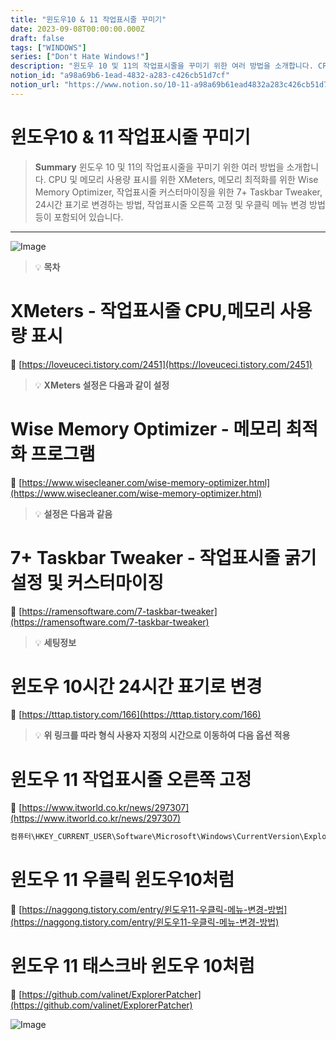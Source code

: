 ```yaml
---
title: "윈도우10 & 11 작업표시줄 꾸미기"
date: 2023-09-08T00:00:00.000Z
draft: false
tags: ["WINDOWS"]
series: ["Don't Hate Windows!"]
description: "윈도우 10 및 11의 작업표시줄을 꾸미기 위한 여러 방법을 소개합니다. CPU 및 메모리 사용량 표시를 위한 XMeters, 메모리 최적화를 위한 Wise Memory Optimizer, 작업표시줄 커스터마이징을 위한 7+ Taskbar Tweaker, 24시간 표기로 변경하는 방법, 작업표시줄 오른쪽 고정 및 우클릭 메뉴 변경 방법 등이 포함되어 있습니다."
notion_id: "a98a69b6-1ead-4832-a283-c426cb51d7cf"
notion_url: "https://www.notion.so/10-11-a98a69b61ead4832a283c426cb51d7cf"
---
```


# 윈도우10 & 11 작업표시줄 꾸미기

> **Summary**
> 윈도우 10 및 11의 작업표시줄을 꾸미기 위한 여러 방법을 소개합니다. CPU 및 메모리 사용량 표시를 위한 XMeters, 메모리 최적화를 위한 Wise Memory Optimizer, 작업표시줄 커스터마이징을 위한 7+ Taskbar Tweaker, 24시간 표기로 변경하는 방법, 작업표시줄 오른쪽 고정 및 우클릭 메뉴 변경 방법 등이 포함되어 있습니다.

---

![Image](https://prod-files-secure.s3.us-west-2.amazonaws.com/09ccd4d5-876c-4bba-bbdf-cc77a0a11257/e63b5c3c-a9fb-445a-9006-54bc65aa710f/Untitled.png?X-Amz-Algorithm=AWS4-HMAC-SHA256&X-Amz-Content-Sha256=UNSIGNED-PAYLOAD&X-Amz-Credential=ASIAZI2LB466VY2OS5QZ%2F20250724%2Fus-west-2%2Fs3%2Faws4_request&X-Amz-Date=20250724T081050Z&X-Amz-Expires=3600&X-Amz-Security-Token=IQoJb3JpZ2luX2VjEAAaCXVzLXdlc3QtMiJGMEQCIE9Bj0FAVvRTl7UVGEhQBO5Zbv0OxqQ4nBCSeBQZg%2FcIAiAZrZLrR5cYUaK%2FQX8%2BvGkS388fD%2BHlO%2FBLMSeaCJY9dyr%2FAwgpEAAaDDYzNzQyMzE4MzgwNSIMKfyfLnziGyWSujqeKtwDr%2FmbCdMRTa1ds%2BCa7DI6UO8dyn7GoVB8SjHAPoMm7ANduczm6dhKsq1DXqJdnfTZlhSPJVFdXDASgT4KR7IyBvJOXQ0iLMNNBb0%2BwIDsENUvGs1E5g8zYLtmsGhpY%2BcLuvP8W0EHjDwIsJYYEhqdJWtDFWXBG506IAiGllregtApsYPSudCRXLlagl%2BQUERcbMNW6pvo0HcS8F5aZTr1q%2BJPwd9ybBWKAvfMyBsOUiOIovUBMkmUkqaziuiptHnnbdSYOHgWSCmgAuirFl673J2AE0hN%2FyNX3ISzMrNyD%2FyoW1%2Fym4eoYSXI2Zz9Zgk2%2Ff%2BkAsrF%2FbnjDGH6ngU%2F4JfBQChhtPNtP5vuxjiThRMe2RtjsZu4FFOr39UPwzaG8%2FS7StqFglWYVyM6vNy%2BpiQa8nWXeu0Cl9bvZu3gNYaE9qvP72htAZKUgPYwNCDruZLsR5EzlBzVFXRfNKvIVMvFYHq7HaHcflW64tWBK7t%2BhpW%2BzYyicfAkho1qll2SU9dbA41oOCLwOVA%2FV4Nsm76GgEgxlZEbbICKK8Y5hckfTOMMzdRLEHzTkGm1lDzlD8W0ASgO8PxQ7y1h78Buzc%2FMSAEHswEjztBe27n3n3Z9nyvxRh16YQGd0JMwx86HxAY6pgECIYEw8qUR9Yo3pApYN5L6FUUuwbKmvpzdcYjXN3VVVQHqHvDcHuMrKq%2FhQbq5sLgW%2BrAxVwzOXJHaeL9eX2FuP4Kg%2Fz40vaDko%2FO1k6MKyeiSWzIuu6875Dlyu6s%2F04%2B%2FZLyeH7mCsjrdARwF3U0cl752HIqKG4uH76lj%2FJbTUGbWXg0sFayngpWU%2FYZWhxgA4bc5WBeg4YYz5CkefowNO8Tipt1L&X-Amz-Signature=67381fdecfd6a36f06fd43f8f0c91385237d0a53d6817c1813488b8530397dfe&X-Amz-SignedHeaders=host&x-amz-checksum-mode=ENABLED&x-id=GetObject)

> 💡 **목차**

# XMeters - 작업표시줄 CPU,메모리 사용량 표시

🔗 [https://loveuceci.tistory.com/2451](https://loveuceci.tistory.com/2451)

> 💡 **XMeters 설정은 다음과 같이 설정**

# Wise Memory Optimizer - 메모리 최적화 프로그램

🔗 [https://www.wisecleaner.com/wise-memory-optimizer.html](https://www.wisecleaner.com/wise-memory-optimizer.html)

> 💡 **설정은 다음과 같음**


# **7+ Taskbar Tweaker - 작업표시줄 굵기 설정 및 커스터마이징**

🔗 [https://ramensoftware.com/7-taskbar-tweaker](https://ramensoftware.com/7-taskbar-tweaker)

> 💡 **세팅정보**

# 윈도우 10시간 24시간 표기로 변경

🔗 [https://tttap.tistory.com/166](https://tttap.tistory.com/166)

> 💡 **위 링크를 따라 형식 사용자 지정의 시간으로 이동하여 다음 옵션 적용**



# 윈도우 11 작업표시줄 오른쪽 고정

🔗 [https://www.itworld.co.kr/news/297307](https://www.itworld.co.kr/news/297307)

```javascript
컴퓨터\HKEY_CURRENT_USER\Software\Microsoft\Windows\CurrentVersion\Explorer\StuckRects3
```


# 윈도우 11 우클릭 윈도우10처럼

🔗 [https://naggong.tistory.com/entry/윈도우11-우클릭-메뉴-변경-방법](https://naggong.tistory.com/entry/윈도우11-우클릭-메뉴-변경-방법)


# 윈도우 11 태스크바 윈도우 10처럼

🔗 [https://github.com/valinet/ExplorerPatcher](https://github.com/valinet/ExplorerPatcher)

![Image](https://prod-files-secure.s3.us-west-2.amazonaws.com/09ccd4d5-876c-4bba-bbdf-cc77a0a11257/c4ea689e-876d-4e5c-b515-de596fe399dc/Untitled.png?X-Amz-Algorithm=AWS4-HMAC-SHA256&X-Amz-Content-Sha256=UNSIGNED-PAYLOAD&X-Amz-Credential=ASIAZI2LB466VY2OS5QZ%2F20250724%2Fus-west-2%2Fs3%2Faws4_request&X-Amz-Date=20250724T081050Z&X-Amz-Expires=3600&X-Amz-Security-Token=IQoJb3JpZ2luX2VjEAAaCXVzLXdlc3QtMiJGMEQCIE9Bj0FAVvRTl7UVGEhQBO5Zbv0OxqQ4nBCSeBQZg%2FcIAiAZrZLrR5cYUaK%2FQX8%2BvGkS388fD%2BHlO%2FBLMSeaCJY9dyr%2FAwgpEAAaDDYzNzQyMzE4MzgwNSIMKfyfLnziGyWSujqeKtwDr%2FmbCdMRTa1ds%2BCa7DI6UO8dyn7GoVB8SjHAPoMm7ANduczm6dhKsq1DXqJdnfTZlhSPJVFdXDASgT4KR7IyBvJOXQ0iLMNNBb0%2BwIDsENUvGs1E5g8zYLtmsGhpY%2BcLuvP8W0EHjDwIsJYYEhqdJWtDFWXBG506IAiGllregtApsYPSudCRXLlagl%2BQUERcbMNW6pvo0HcS8F5aZTr1q%2BJPwd9ybBWKAvfMyBsOUiOIovUBMkmUkqaziuiptHnnbdSYOHgWSCmgAuirFl673J2AE0hN%2FyNX3ISzMrNyD%2FyoW1%2Fym4eoYSXI2Zz9Zgk2%2Ff%2BkAsrF%2FbnjDGH6ngU%2F4JfBQChhtPNtP5vuxjiThRMe2RtjsZu4FFOr39UPwzaG8%2FS7StqFglWYVyM6vNy%2BpiQa8nWXeu0Cl9bvZu3gNYaE9qvP72htAZKUgPYwNCDruZLsR5EzlBzVFXRfNKvIVMvFYHq7HaHcflW64tWBK7t%2BhpW%2BzYyicfAkho1qll2SU9dbA41oOCLwOVA%2FV4Nsm76GgEgxlZEbbICKK8Y5hckfTOMMzdRLEHzTkGm1lDzlD8W0ASgO8PxQ7y1h78Buzc%2FMSAEHswEjztBe27n3n3Z9nyvxRh16YQGd0JMwx86HxAY6pgECIYEw8qUR9Yo3pApYN5L6FUUuwbKmvpzdcYjXN3VVVQHqHvDcHuMrKq%2FhQbq5sLgW%2BrAxVwzOXJHaeL9eX2FuP4Kg%2Fz40vaDko%2FO1k6MKyeiSWzIuu6875Dlyu6s%2F04%2B%2FZLyeH7mCsjrdARwF3U0cl752HIqKG4uH76lj%2FJbTUGbWXg0sFayngpWU%2FYZWhxgA4bc5WBeg4YYz5CkefowNO8Tipt1L&X-Amz-Signature=5b0b0aaf1a6cdfeb37fdaf0babd383cbdc8b39a3231c91fa640aa8eafd864afe&X-Amz-SignedHeaders=host&x-amz-checksum-mode=ENABLED&x-id=GetObject)

